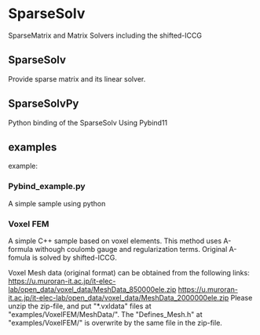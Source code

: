 ﻿# SparseSolv
SparseMatrix and Matrix Solvers including the shifted-ICCG

## SparseSolv
Provide sparse matrix and its linear solver.

## SparseSolvPy
Python binding of the SparseSolv Using Pybind11

## examples
example:
### Pybind_example.py
A simple sample using python
### Voxel FEM
A simple C++ sample based on voxel elements.
This method uses A-formula withough coulomb gauge and regularization terms.
Original A-fomula is solved by shifted-ICCG.

Voxel Mesh data (original format) can be obtained from the following links:
https://u.muroran-it.ac.jp/it-elec-lab/open_data/voxel_data/MeshData_850000ele.zip
https://u.muroran-it.ac.jp/it-elec-lab/open_data/voxel_data/MeshData_2000000ele.zip
Please unzip the zip-file, and put "*.vxldata" files at "examples/VoxelFEM/MeshData/".
The  "Defines_Mesh.h" at "examples/VoxelFEM/" is overwrite by the same file in the zip-file.

